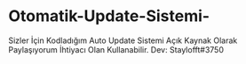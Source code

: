 # Otomatik-Update-Sistemi-
Sizler İçin Kodladığım Auto Update Sistemi Açık Kaynak Olarak Paylaşıyorum İhtiyacı Olan Kullanabilir. Dev: Staylofft#3750
